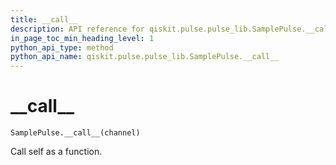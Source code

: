 ```yaml
---
title: __call__
description: API reference for qiskit.pulse.pulse_lib.SamplePulse.__call__
in_page_toc_min_heading_level: 1
python_api_type: method
python_api_name: qiskit.pulse.pulse_lib.SamplePulse.__call__
---
```


# \_\_call\_\_

<span id="qiskit.pulse.pulse_lib.SamplePulse.__call__" />

`SamplePulse.__call__(channel)`

Call self as a function.

